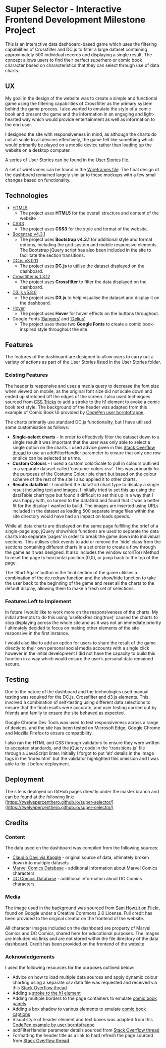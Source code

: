 # Super Selector - Interactive Frontend Development Milestone Project

This is an interactive data dashboard-based game which uses the filtering capabilities of Crossfilter and DC.js to filter a large dataset containing approximately 500 individual records and displaying a single result. The concept allows users to find their perfect superhero or comic book character based on characteristics that they can select through use of data charts.

## UX

My goal in the design of the website was to create a simple and functional game using the filtering capabilities of Crossfilter as the primary system behind the game process. I also wanted to emulate the style of a comic book and present the game and the information in an engaging and light-hearted way which would provide entertainment as well as information to the end user.

I designed the site with responsiveness in mind, as although the charts do not all scale to all devices effectively, the game felt like something which would primarily be played on a mobile device rather than loading up the website on a desktop computer.

A series of User Stories can be found in the [User Stories file](/docs/user-stories.md).

A set of wireframes can be found in the [Wireframes file](/doc.Wireframes.pdf). The final design of the dashboard remained largely similar to these mockups with a few small changes based on functionality.

## Technologies

- [HTML5](https://developer.mozilla.org/en-US/docs/Web/Guide/HTML/HTML5)
    * The project uses **HTML5** for the overall structure and content of the website
- [CSS3](https://developer.mozilla.org/en-US/docs/Web/CSS/CSS3)
    * The project uses **CSS3** for the style and format of the website.
- [Bootstrap v4.3.1](https://getbootstrap.com/docs/4.3/getting-started/introduction/)
    * The project uses **Bootstrap v4.3.1** for additional style and format options, including the grid system and mobile responsive elements. The Bootstrap jQuery script has also been included in the site to facilitate the section transitions.
- [DC.js v3.0.11](https://dc-js.github.io/dc.js/)
    * The project uses **DC.js** to utilise the dataset displayed on the dashboard.
- [Crossfilter.js 1.3.12](http://crossfilter.github.io/crossfilter/)
    * The project uses **Crossfilter** to filter the data displayed on the dashboard.
- [D3.js v5.8.0](https://d3js.org/)
    * The project uses **D3.js** to help visualise the dataset and display it on the dashboard.
- [Hover](http://ianlunn.github.io/Hover/)
    * The project uses **Hover** for hover effects on the buttons throughout.
- Google Fonts [‘Bangers’](https://fonts.google.com/specimen/Bangers) and [‘Delius’](https://fonts.google.com/specimen/Delius)
    * The project uses these two **Google Fonts** to create a comic book-inspired style throughout the site.

## Features

The features of the dashboard are designed to allow users to carry out a variety of actions as part of the User Stories listed in the User Stories folder.

### Existing Features

The header is responsive and uses a media query to decrease the font size when viewed on mobile, as the original font size did not scale down and ended up stretched off the edges of the screen. I also used techniques sourced from [CSS Tricks](https://css-tricks.com/adding-stroke-to-web-text/) to add a stroke to the h1 element to evoke a comic book text style. The background of the header was adapted from this example of Comic Book UI provided by [CodePen user borntofrappe](https://codepen.io/borntofrappe/pen/GeXMgm).

The charts primarily use standard DC.js functionality, but I have utilised some customisation as follows:

- **Single-select charts** - In order to effectively filter the dataset down to a single result it was important that the user was only able to select a single option on the charts. I used advice given in this [Stack Overflow thread](https://stackoverflow.com/questions/33602608/rowchart-select-only-a-single-bar-in-dc-js-crossfilter) to use an addFilterHandler parameter to ensure that only one row or slice can be selected at a time.
- **Custom Colours** - I used a custom colorScale to pull in colours outlined in a separate dataset called ‘costume-colors.csv’. This was primarily for the purposes of the Costume Colour pie chart but based on the colour scheme of the rest of the site I also applied it to other charts.
- **Results dataGrid** - I modified the dataGrid chart type to display a single result including text and images. I initially tried to set this up using the dataTable chart type but found it difficult to set this up in a way that I was happy with, so turned to the dataGrid and found that it was a better fit for the display I wanted to build. The images are inserted using URLs included in the dataset as loading 500 separate image files within the site directory would have had an impact on loads speeds.

While all data charts are displayed on the same page fulfilling the brief of a single-page app, jQuery show/hide functions are used to separate the data charts into separate ‘pages’ in order to break the game down into individual sections. This utilises click events to add or remove the ‘hide’ class from the sections containing different charts in a set order to create a flow through the game as it was designed. It also includes the window scrollTo() Method to reset the page to horizontal position (0,0), or jump back to the top of the page.

The ‘Start Again’ button in the final section of the game utilises a combination of the dc.redraw function and the show/hide function to take the user back to the beginning of the game and reset all the charts to the default display, allowing them to make a fresh set of selections.

### Features Left to Implement

In future I would like to work more on the responsiveness of the charts. My initial attempts to do this using ‘useBoxResizing(true)’ caused the charts to stop displaying across the whole site and as it was not an immediate priority I ultimately decided to focus on making other elements of the site responsive in the first instance.

I would also like to add an option for users to share the result of the game directly to their own personal social media accounts with a single click however in the initial development I did not have the capacity to build this function in a way which would ensure the user’s personal data remained secure.

## Testing

Due to the nature of the dashboard and the technologies used manual testing was required for the DC.js, Crossfilter and d3.js elements. This involved a combination of self-testing using different data selections to ensure that the final results were accurate, and user testing carried out by friends and family to ensure the site behaved as expected.

Google Chrome Dev Tools was used to test responsiveness across a range of devices, and the site has been tested on Microsoft Edge, Google Chrome and Mozilla Firefox to ensure compatibility.

I also ran the HTML and CSS through validators to ensure they were written to accepted standards, and the jQuery code in the 'transitions.js' file through a JavaScript linter. Initially I forgot to put ‘alt’ details in the image tags in the 'index.html' but the validator highlighted this omission and I was able to fix it before deployment.

## Deployment

The site is deployed on GitHub pages directly under the master branch and can be found at the following link: [https://twelvepercenthero.github.io/super-selector/](https://twelvepercenthero.github.io/super-selector/)

## Credits

### Content

The data used on the dashboard was compiled from the following sources:

- [Claudio Davi via Kaggle](https://www.kaggle.com/claudiodavi/superhero-set#heroes_information.csv) - original source of data, ultimately broken down into multiple datasets
- [Marvel Comics Database](https://marvel.wikia.com/wiki/Marvel_Database) - additional information about Marvel Comics characters
- [DC Comics Database](https://dc.wikia.com/wiki/Main_Page) - additional information about DC Comics characters.

### Media

The image used in the background was sourced from [Sam Howzit on Flickr](https://www.flickr.com/photos/aloha75/8015843393), found on Google under a Creative Commons 2.0 License. Full credit has been provided to the original creator on the frontend of the website.

All character images included on the dashboard are property of Marvel Comics and DC Comics, shared here for educational purposes. The images are included via links and are not stored within the file directory of the data dashboard. Credit has been provided on the frontend of the website.

### Acknowledgements

I used the following resources for the purposes outlined below:

- Advice on how to load multiple data sources and apply dynamic colour charting using a separate csv data file was requested and received via this [Stack Overflow thread](https://stackoverflow.com/questions/54064463/dynamic-colors-in-dc-charts/54362312#54362312)
- Adding a [stroke to the h1 element](https://css-tricks.com/adding-stroke-to-web-text/)
- Adding multiple borders to the page containers to emulate [comic book panels](https://css-tricks.com/snippets/css/multiple-borders/)
- Adding a box shadow to various elements to emulate [comic book captions](https://css-tricks.com/snippets/css/css-box-shadow/)
- Visual style of header element and text boxes was adapted from this [CodePen example by user borntofrappe](https://codepen.io/borntofrappe/pen/GeXMgm)
- addFilterHandler parameter details sourced from [Stack Overflow thread](https://stackoverflow.com/questions/33602608/rowchart-select-only-a-single-bar-in-dc-js-crossfilter)
- Formatting the header title as a link to hard refresh the page sourced from [Stack Overflow thread](https://stackoverflow.com/questions/8174282/link-to-reload-current-page)
